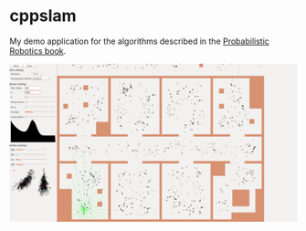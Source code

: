 cppslam
=======

My demo application for the algorithms described in the [Probabilistic Robotics book](http://www.probabilistic-robotics.org).

![Particle filter](https://raw.githubusercontent.com/peter-popov/cppslam/master/data/img/mainwindow.png)

